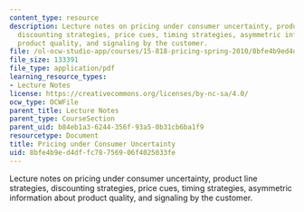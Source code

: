 ```yaml
---
content_type: resource
description: Lecture notes on pricing under consumer uncertainty, product line strategies,
  discounting strategies, price cues, timing strategies, asymmetric information about
  product quality, and signaling by the customer.
file: /ol-ocw-studio-app/courses/15-818-pricing-spring-2010/8bfe4b9ed4dffc78756906f4025033fe_MIT15_818S10_lec03.pdf
file_size: 133391
file_type: application/pdf
learning_resource_types:
- Lecture Notes
license: https://creativecommons.org/licenses/by-nc-sa/4.0/
ocw_type: OCWFile
parent_title: Lecture Notes
parent_type: CourseSection
parent_uid: b84eb1a3-6244-356f-93a5-0b31cb6ba1f9
resourcetype: Document
title: Pricing under Consumer Uncertainty
uid: 8bfe4b9e-d4df-fc78-7569-06f4025033fe
---
```

Lecture notes on pricing under consumer uncertainty, product line strategies, discounting strategies, price cues, timing strategies, asymmetric information about product quality, and signaling by the customer.